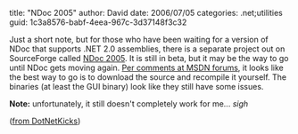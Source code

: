
title: "NDoc 2005"
author: David
date: 2006/07/05
categories: .net;utilities
guid: 1c3a8576-babf-4eea-967c-3d37148f3c32

Just a short note, but for those who have been waiting for a version of NDoc that supports .NET 2.0 assemblies, there is a separate project out on SourceForge called [NDoc 2005](http://sourceforge.net/project/showfiles.php?group_id=163095). It is still in beta, but it may be the way to go until NDoc gets moving again. [Per comments at MSDN forums](http://forums.microsoft.com/msdn/showpost.aspx?postid=110491&SiteID=1&PageID=1), it looks like the best way to go is to download the source and recompile it yourself. The binaries (at least the GUI binary) look like they still have some issues.

**Note:** unfortunately, it still doesn't completely work for me... *sigh*

([from DotNetKicks](http://www.dotnetkicks.com/products/NET_2_0_Documentation_Coming_Next_Week))

